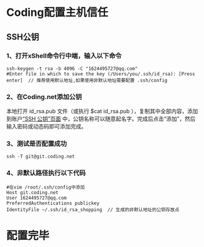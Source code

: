 # Coding配置主机信任

## SSH公钥

### 1、打开xShell命令行中端，输入以下命令

```shell
ssh-keygen -t rsa -b 4096 -C "1624495727@qq.com"
#Enter file in which to save the key (/Users/you/.ssh/id_rsa): [Press enter]  // 推荐使用默认地址,如果使用非默认地址需要配置 .ssh/config
```

### 2、在Coding.net添加公钥

本地打开 id_rsa.pub 文件（或执行 $cat id_rsa.pub ），复制其中全部内容，添加到账户[“SSH 公钥”页面](https://coding.net/user/account/setting/keys) 中，公钥名称可以随意起名字。完成后点击“添加”，然后输入密码或动态码即可添加完成。

### 3、测试是否配置成功

```shell
ssh -T git@git.coding.net
```

### 4、非默认路径执行以下代码

```shell
#在vim /root/.ssh/config中添加
Host git.coding.net
User 1624495727@qq.com
PreferredAuthentications publickey
IdentityFile ~/.ssh/id_rsa_shopping  // 生成的非默认地址的公钥存放点
```

# 配置完毕

